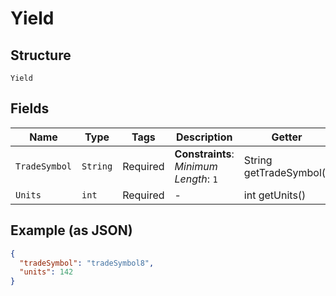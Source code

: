 
# Yield

## Structure

`Yield`

## Fields

| Name | Type | Tags | Description | Getter | Setter |
|  --- | --- | --- | --- | --- | --- |
| `TradeSymbol` | `String` | Required | **Constraints**: *Minimum Length*: `1` | String getTradeSymbol() | setTradeSymbol(String tradeSymbol) |
| `Units` | `int` | Required | - | int getUnits() | setUnits(int units) |

## Example (as JSON)

```json
{
  "tradeSymbol": "tradeSymbol8",
  "units": 142
}
```

